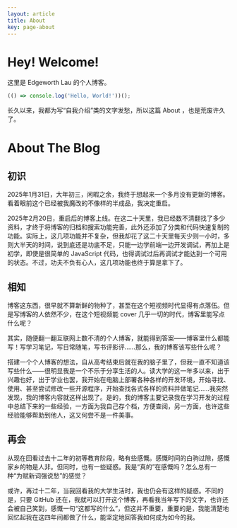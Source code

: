 ```yaml
---
layout: article
title: About
key: page-about
---
```


# Hey! Welcome!

这里是 Edgeworth Lau 的个人博客。

```javascript
(() => console.log('Hello, World!'))();
```

长久以来，我都为写“自我介绍”类的文字发愁，所以这篇 About ，也是荒废许久了。

# About The Blog

## 初识

2025年1月31日，大年初三，闲暇之余，我终于想起来一个多月没有更新的博客。看着眼前这个已经被我魔改的不像样的半成品，我决定重启。

2025年2月20日，重启后的博客上线。在这二十天里，我已经数不清翻找了多少资料，才终于将博客的归档和搜索功能完善，此外还添加了分类和代码快速复制的功能。实际上，这几项功能并不复杂，但我却花了这二十天里每天少则一小时，多则大半天的时间，说到底还是功底不足，只能一边学前端一边开发调试，再加上是初学，即使是很简单的 JavaScript 代码，也得调试过后再调试才能达到一个可用的状态。不过，功夫不负有心人，这几项功能也终于算是拿下了。

## 相知

博客这东西，很早就不算新鲜的物种了，甚至在这个短视频时代显得有点落伍。但是写博客的人依然不少，在这个短视频能 cover 几乎一切的时代，博客里能写点什么呢？

其实，随便翻一翻互联网上数不清的个人博客，就能得到答案——博客里什么都能写！写学习笔记，写日常随笔，写书评影评……那么，我的博客该写些什么呢？

搭建一个个人博客的想法，自从高考结束后就在我的脑子里了，但我一直不知道该写些什么——很明显我是一个不乐于分享生活的人。读大学的这一年多以来，出于兴趣也好，出于学业也罢，我开始在电脑上部署各种各样的开发环境，开始寻找、使用、甚至尝试修改一些开源程序，开始查找各式各样的资料并做笔记……我突然发现，我的博客内容就这样出现了。是的，我的博客主要记录我在学习开发的过程中总结下来的一些经验，一方面为我自己存个档，方便查阅，另一方面，也许这些经验能够帮助到他人，这又何尝不是一件美事。

## 再会

从现在回看过去十二年的初等教育阶段，略有些感慨。感慨时间的白驹过隙，感慨家乡的物是人非。但同时，也有一些疑惑。我是“真的”在感慨吗？怎么总有一种“为赋新词强说愁”的感觉？

或许，再过十二年，当我回看我的大学生活时，我也仍会有这样的疑惑。不同的是，只要 GitHub 还在，我就可以打开这个博客，再看我当年写下的文字，也许还会被自己笑到，感慨一句“这都写的什么”，但这并不重要，重要的是，我能清楚地回忆起我在这四年间都做了什么，能坚定地回答我如何成为如今的我。
